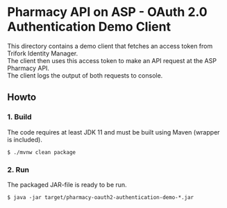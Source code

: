 # Pharmacy API on ASP - OAuth 2.0 Authentication Demo Client

This directory contains a demo client that fetches an access token from Trifork Identity Manager.\
The client then uses this access token to make an API request at the ASP Pharmacy API.\
The client logs the output of both requests to console.

## Howto

### 1. Build

The code requires at least JDK 11 and must be built using Maven (wrapper is included).

```
$ ./mvnw clean package
```

### 2. Run

The packaged JAR-file is ready to be run.

```
$ java -jar target/pharmacy-oauth2-authentication-demo-*.jar
```
